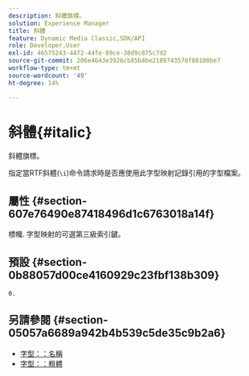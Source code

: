 ```yaml
---
description: 斜體旗標。
solution: Experience Manager
title: 斜體
feature: Dynamic Media Classic,SDK/API
role: Developer,User
exl-id: 46575243-4472-44fe-89ce-30d9c875c7d2
source-git-commit: 206e4643e3926cb85b4be2189743578f88180be7
workflow-type: tm+mt
source-wordcount: '49'
ht-degree: 14%

---
```


# 斜體{#italic}

斜體旗標。

指定當RTF斜體(`\i`)命令請求時是否應使用此字型映射記錄引用的字型檔案。

## 屬性 {#section-607e76490e87418496d1c6763018a14f}

標幟. 字型映射的可選第三級索引鍵。

## 預設 {#section-0b88057d00ce4160929c23fbf138b309}

`0.`

## 另請參閱 {#section-05057a6689a942b4b539c5de35c9b2a6}

* [字型：：名稱](r-name-font.md#reference_C55889877DC54AABB60734DCDE86EE76)
* [字型：：粗體](../../../../../is-api/image-catalog/image-serving-api-ref/c-image-catalog-reference/c-font-map-reference/r-bold-font.md#reference-f7b017ef67574a29abfc3954ab64159c)
